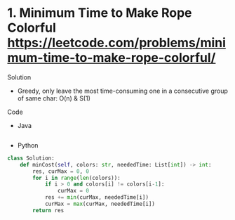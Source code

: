 # 1. Minimum Time to Make Rope Colorful https://leetcode.com/problems/minimum-time-to-make-rope-colorful/

Solution

- Greedy, only leave the most time-consuming one in a consecutive group of same char: O(n) & S(1)

Code

- Java

```java

```

- Python

```python
class Solution:
    def minCost(self, colors: str, neededTime: List[int]) -> int:
        res, curMax = 0, 0
        for i in range(len(colors)):
            if i > 0 and colors[i] != colors[i-1]:
                curMax = 0
            res += min(curMax, neededTime[i])
            curMax = max(curMax, neededTime[i])
        return res
```